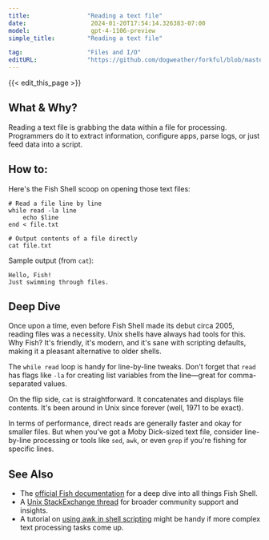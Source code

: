 ```yaml
---
title:                "Reading a text file"
date:                  2024-01-20T17:54:14.326383-07:00
model:                 gpt-4-1106-preview
simple_title:         "Reading a text file"

tag:                  "Files and I/O"
editURL:              "https://github.com/dogweather/forkful/blob/master/content/en/fish-shell/reading-a-text-file.md"
---
```


{{< edit_this_page >}}

## What & Why?
Reading a text file is grabbing the data within a file for processing. Programmers do it to extract information, configure apps, parse logs, or just feed data into a script.

## How to:
Here's the Fish Shell scoop on opening those text files:

```Fish Shell
# Read a file line by line
while read -la line
    echo $line
end < file.txt
```

```Fish Shell
# Output contents of a file directly
cat file.txt
```

Sample output (from `cat`):

```plaintext
Hello, Fish!
Just swimming through files.
```

## Deep Dive
Once upon a time, even before Fish Shell made its debut circa 2005, reading files was a necessity. Unix shells have always had tools for this. Why Fish? It's friendly, it's modern, and it's sane with scripting defaults, making it a pleasant alternative to older shells.

The `while read` loop is handy for line-by-line tweaks. Don't forget that `read` has flags like `-la` for creating list variables from the line—great for comma-separated values.

On the flip side, `cat` is straightforward. It concatenates and displays file contents. It's been around in Unix since forever (well, 1971 to be exact).

In terms of performance, direct reads are generally faster and okay for smaller files. But when you've got a Moby Dick-sized text file, consider line-by-line processing or tools like `sed`, `awk`, or even `grep` if you're fishing for specific lines.

## See Also
- The [official Fish documentation](https://fishshell.com/docs/current/index.html) for a deep dive into all things Fish Shell.
- A [Unix StackExchange thread](https://unix.stackexchange.com/questions/tagged/fish) for broader community support and insights.
- A tutorial on [using awk in shell scripting](https://www.gnu.org/software/gawk/manual/gawk.html) might be handy if more complex text processing tasks come up.
